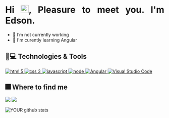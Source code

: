 
<h1 align = "justify"> Hi <img src="https://media.giphy.com/media/hvRJCLFzcasrR4ia7z/giphy.gif" width="25px">, Pleasure to meet you. I'm Edson.</h1>

- 🔭 I’m not currently working
- 🌱 I'm curently learning Angular

## 🚀💻 Technologies & Tools

<div >
    <a href="https://developer.mozilla.org/en-US/docs/Glossary/HTML5" target="_blank">
        <img src="https://img.shields.io/badge/HTML5-E34F26?style=for-the-badge&logo=html5&logoColor=white" alt="html 5"/>
    </a>
    <a href="https://developer.mozilla.org/en-US/docs/Web/CSS" target="_blank">
        <img src="https://img.shields.io/badge/CSS3-1572B6?style=for-the-badge&logo=css3&logoColor=white" alt="css 3"/>
    </a>
    <a href="https://developer.mozilla.org/en-US/docs/Web/JavaScript" target="_blank">
        <img src="https://img.shields.io/badge/JavaScript-323330?style=for-the-badge&logo=javascript&logoColor=F7DF1E" alt="javascript"/>
    </a>
    <a href="https://nodejs.org/en/" target="_blank">
        <img src="https://img.shields.io/badge/Node.js-33933?style=for-the-badge&logo=nodedotjs&logoColor=white" alt="node"/>
    </a>
    <a href="https://angular.io/" target="_blank">
        <img src="https://img.shields.io/badge/Angular-DD0031?style=for-the-badge&logo=angular&logoColor=white" alt="Angular"/>
    </a>
    <a href="https://code.visualstudio.com/" target="_blank">
        <img src="https://img.shields.io/badge/Visual_Studio_Code-0078D4?style=for-the-badge&logo=visual%20studio%20code&logoColor=white" alt="Visual Studio Code"/>
    </a>
</div>
<!--
<a href="" target="_blank">
    <img src="" alt=""/>
</a>-->


## :fireworks: Where to find me

<!-- [<img src="https://img.shields.io/badge/twitter-%231DA1F2.svg?&style=for-the-badge&logo=twitter&logoColor=white" />](https://twitter.com/USERNAME) [<img src="https://img.shields.io/badge/medium-%2312100E.svg?&style=for-the-badge&logo=medium&logoColor=white" />](https://medium.com/USERNAME)
-->  
[<img src="https://img.shields.io/badge/linkedin-%230077B5.svg?&style=for-the-badge&logo=linkedin&logoColor=white" />](https://www.linkedin.com/in/edson-crlos/)  [<img src = "https://img.shields.io/badge/Gmail-D14836?style=for-the-badge&logo=gmail&logoColor=white">](mailto:edsoncarlos.dev@gmail.com)

<!-- <p align="left"><img src="https://komarev.com/ghpvc/?username=edsoncrlos" alt="edsoncrlos" /></p> -->

![YOUR github stats](http://github-readme-streak-stats.herokuapp.com/?user=edsoncrlos&theme=white)
